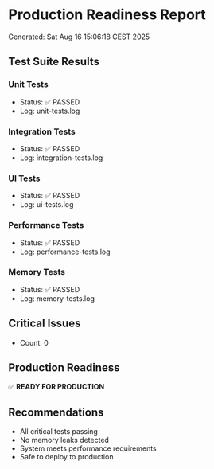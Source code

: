 # Production Readiness Report

Generated: Sat Aug 16 15:06:18 CEST 2025

## Test Suite Results

### Unit Tests
- Status: ✅ PASSED
- Log: unit-tests.log

### Integration Tests  
- Status: ✅ PASSED
- Log: integration-tests.log

### UI Tests
- Status: ✅ PASSED
- Log: ui-tests.log

### Performance Tests
- Status: ✅ PASSED
- Log: performance-tests.log

### Memory Tests
- Status: ✅ PASSED
- Log: memory-tests.log

## Critical Issues
- Count: 0

## Production Readiness
✅ **READY FOR PRODUCTION**

## Recommendations
- All critical tests passing
- No memory leaks detected
- System meets performance requirements
- Safe to deploy to production
